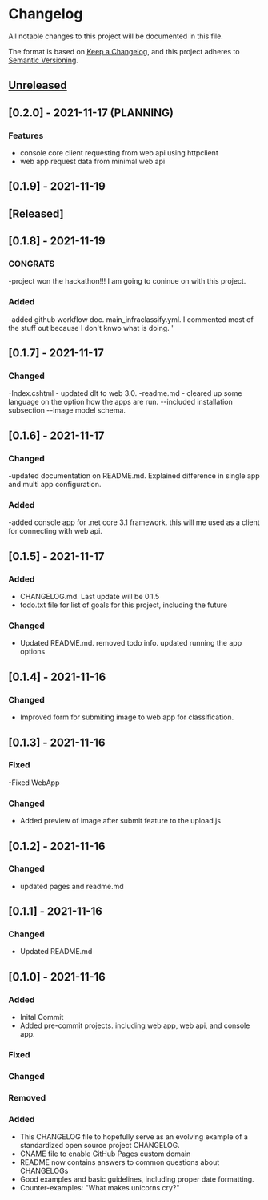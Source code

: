 # Changelog

All notable changes to this project will be documented in this file.

The format is based on [Keep a Changelog](https://keepachangelog.com/en/1.0.0/),
and this project adheres to [Semantic Versioning](https://semver.org/spec/v2.0.0.html).

 
## [Unreleased] 
## [0.2.0] - 2021-11-17 (PLANNING)
### Features
- console core client requesting from web api using httpclient
- web app request data from minimal web api
## [0.1.9] - 2021-11-19



## [Released] 

## [0.1.8] - 2021-11-19

### CONGRATS
-project won the hackathon!!! I am going to coninue on with this project. 
### Added
-added github workflow doc. main_infraclassify.yml. I commented most of the stuff out because I don't knwo what is doing. '

## [0.1.7] - 2021-11-17
### Changed
-Index.cshtml - updated dlt to web 3.0.
-readme.md - cleared up some language on the option how the apps are run. 
--included installation subsection
--image model schema.

## [0.1.6] - 2021-11-17

### Changed
-updated documentation on README.md. Explained difference in single
app and multi app configuration.

### Added
-added console app for .net core 3.1 framework. this will me used as a client for 
connecting with web api. 

## [0.1.5] - 2021-11-17

### Added

- CHANGELOG.md. Last update will be 0.1.5
- todo.txt file for list of goals for this project, including the future

### Changed
- Updated README.md. removed todo info. updated running the app options

## [0.1.4] - 2021-11-16

### Changed

- Improved form for submiting image to web app for classification. 

## [0.1.3] - 2021-11-16

### Fixed
-Fixed WebApp

### Changed
- Added preview of image after submit feature to the upload.js

## [0.1.2] - 2021-11-16

### Changed

- updated pages and readme.md

## [0.1.1] - 2021-11-16

### Changed
- Updated README.md

## [0.1.0] - 2021-11-16
### Added
- Inital Commit
- Added pre-commit projects. including web app, web api, and console app. 



### Fixed
### Changed
### Removed
### Added


- This CHANGELOG file to hopefully serve as an evolving example of a
  standardized open source project CHANGELOG.
- CNAME file to enable GitHub Pages custom domain
- README now contains answers to common questions about CHANGELOGs
- Good examples and basic guidelines, including proper date formatting.
- Counter-examples: "What makes unicorns cry?"

[unreleased]: 
[0.1.0]: 

